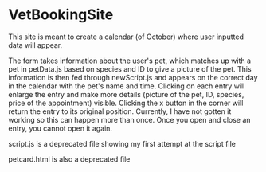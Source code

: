 # VetBookingSite
This site is meant to create a calendar (of October) where user inputted data will appear.

The form takes information about the user's pet, which matches up with a pet in petData.js based on species and ID to give a picture of the pet. This information is then fed through newScript.js and appears on the correct day in the calendar with the pet's name and time. Clicking on each entry will enlarge the entry and make more details (picture of the pet, ID, species, price of the appointment) visible. Clicking the x button in the corner will return the entry to its original position. Currently, I have not gotten it working so this can happen more than once. Once you open and close an entry, you cannot open it again.

script.js is a deprecated file showing my first attempt at the script file

petcard.html is also a deprecated file